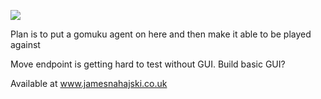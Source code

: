 ![](https://img.shields.io/badge/Java_Test_Coverage-50%25-orange)

Plan is to put a gomuku agent on here and then make it able to be played against

Move endpoint is getting hard to test without GUI. Build basic GUI?

Available at www.jamesnahajski.co.uk